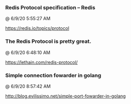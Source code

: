 ﻿

### Redis Protocol specification – Redis
@ 6/9/20 5:55:27 AM

https://redis.io/topics/protocol



### The Redis Protocol is pretty great.
@ 6/9/20 6:48:10 AM

https://lethain.com/redis-protocol/



### Simple connection fowarder in golang
@ 6/9/20 8:57:42 AM

http://blog.evilissimo.net/simple-port-fowarder-in-golang

